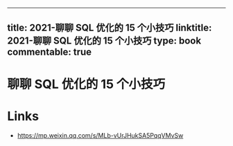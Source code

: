 
---
title: 2021-聊聊 SQL 优化的 15 个小技巧
linktitle: 2021-聊聊 SQL 优化的 15 个小技巧
type: book
commentable: true
---

# 聊聊 SQL 优化的 15 个小技巧

# Links

- https://mp.weixin.qq.com/s/MLb-vUrJHukSA5PqqVMvSw

    